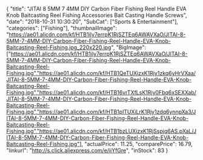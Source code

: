 {
	"title": "JITAI 8 5MM 7 4MM DIY Carbon Fiber Fishing Reel Handle EVA Knob Baitcasting Reel Fishing Accessories Bait Casting Handle Screws",
	"date": "2018-10-31 10:30:20",
	"SubCat": ["Sports & Entertainment"],
	"categories": ["Fishing"],
	"thumbnailImage": "https://ae01.alicdn.com/kf/HTB1iIy7errpK1RjSZTEq6AWAVXaO/JITAI-8-5MM-7-4MM-DIY-Carbon-Fiber-Fishing-Reel-Handle-EVA-Knob-Baitcasting-Reel-Fishing.jpg_220x220.jpg",
	"BigImage": ["https://ae01.alicdn.com/kf/HTB1iIy7errpK1RjSZTEq6AWAVXaO/JITAI-8-5MM-7-4MM-DIY-Carbon-Fiber-Fishing-Reel-Handle-EVA-Knob-Baitcasting-Reel-Fishing.jpg","https://ae01.alicdn.com/kf/HTB1QeTUXizxK1Rjy1zkq6yHrVXaa/JITAI-8-5MM-7-4MM-DIY-Carbon-Fiber-Fishing-Reel-Handle-EVA-Knob-Baitcasting-Reel-Fishing.jpg","https://ae01.alicdn.com/kf/HTB16vrTXfLsK1Rjy0Fbq6xSEXXab/JITAI-8-5MM-7-4MM-DIY-Carbon-Fiber-Fishing-Reel-Handle-EVA-Knob-Baitcasting-Reel-Fishing.jpg","https://ae01.alicdn.com/kf/HTB1plTUXiLrK1Rjy1zdq6ynnpXa3/JITAI-8-5MM-7-4MM-DIY-Carbon-Fiber-Fishing-Reel-Handle-EVA-Knob-Baitcasting-Reel-Fishing.jpg","https://ae01.alicdn.com/kf/HTB1bzLUXizxK1RjSspjq6AS.pXaL/JITAI-8-5MM-7-4MM-DIY-Carbon-Fiber-Fishing-Reel-Handle-EVA-Knob-Baitcasting-Reel-Fishing.jpg"],
	"actualPrice": 11.25,
	"comparePrice": 16.79,
	"linkurl": "http://s.click.aliexpress.com/e/iiYfGre",
	"inStock": 83
}

